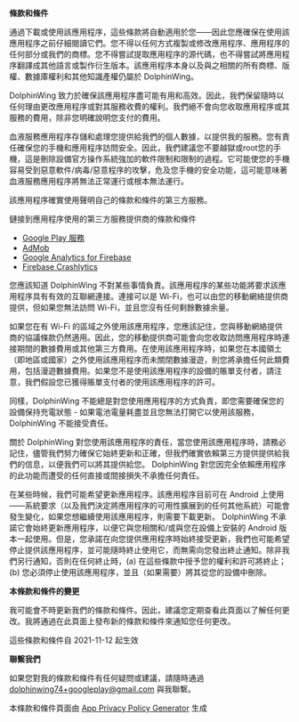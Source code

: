 **條款和條件**

通過下載或使用該應用程序，這些條款將自動適用於您——因此您應確保在使用該應用程序之前仔細閱讀它們。您不得以任何方式複製或修改應用程序、應用程序的任何部分或我們的商標。您不得嘗試提取應用程序的源代碼，也不得嘗試將應用程序翻譯成其他語言或製作衍生版本。該應用程序本身以及與之相關的所有商標、版權、數據庫權利和其他知識產權仍屬於 DolphinWing。

DolphinWing 致力於確保該應用程序盡可能有用和高效。因此，我們保留隨時以任何理由更改應用程序或對其服務收費的權利。我們絕不會向您收取應用程序或其服務的費用，除非您明確說明您支付的費用。

血液服務應用程序存儲和處理您提供給我們的個人數據，以提供我的服務。您有責任確保您的手機和應用程序訪問安全。因此，我們建議您不要越獄或root您的手機，這是刪除設備官方操作系統強加的軟件限制和限制的過程。它可能使您的手機容易受到惡意軟件/病毒/惡意程序的攻擊，危及您手機的安全功能，這可能意味著血液服務應用程序將無法正常運行或根本無法運行。

該應用程序確實使用聲明自己的條款和條件的第三方服務。

鏈接到應用程序使用的第三方服務提供商的條款和條件

* [Google Play 服務](https://policies.google.com/terms)
* [AdMob](https://developers.google.com/admob/terms)
* [Google Analytics for Firebase](https://firebase.google.com/terms/analytics)
* [Firebase Crashlytics](https://firebase.google.com/terms/crashlytics)

您應該知道 DolphinWing 不對某些事情負責。該應用程序的某些功能將要求該應用程序具有有效的互聯網連接。連接可以是 Wi-Fi，也可以由您的移動網絡提供商提供，但如果您無法訪問 Wi-Fi，並且您沒有任何剩餘數據余量。

如果您在有 Wi-Fi 的區域之外使用該應用程序，您應該記住，您與移動網絡提供商的協議條款仍然適用。因此，您的移動提供商可能會向您收取訪問應用程序時連接期間的數據費用或其他第三方費用。在使用該應用程序時，如果您在本國領土（即地區或國家）之外使用該應用程序而未關閉數據漫遊，則您將承擔任何此類費用，包括漫遊數據費用。如果您不是使用該應用程序的設備的賬單支付者，請注意，我們假設您已獲得賬單支付者的使用該應用程序的許可。

同樣，DolphinWing 不能總是對您使用應用程序的方式負責，即您需要確保您的設備保持充電狀態 - 如果電池電量耗盡並且您無法打開它以使用該服務，DolphinWing 不能接受責任。

關於 DolphinWing 對您使用該應用程序的責任，當您使用該應用程序時，請務必記住，儘管我們努力確保它始終更新和正確，但我們確實依賴第三方提供提供給我們的信息，以便我們可以將其提供給您。 DolphinWing 對您因完全依賴應用程序的此功能而遭受的任何直接或間接損失不承擔任何責任。

在某些時候，我們可能希望更新應用程序。該應用程序目前可在 Android 上使用——系統要求（以及我們決定將應用程序的可用性擴展到的任何其他系統）可能會發生變化，如果您想繼續使用該應用程序，則需要下載更新。 DolphinWing 不承諾它會始終更新應用程序，以便它與您相關和/或與您在設備上安裝的 Android 版本一起使用。但是，您承諾在向您提供應用程序時始終接受更新，我們也可能希望停止提供該應用程序，並可能隨時終止使用它，而無需向您發出終止通知。除非我們另行通知，否則在任何終止時，(a) 在這些條款中授予您的權利和許可將終止； (b) 您必須停止使用該應用程序，並且（如果需要）將其從您的設備中刪除。

**本條款和條件的變更**

我可能會不時更新我們的條款和條件。因此，建議您定期查看此頁面以了解任何更改。我將通過在此頁面上發布新的條款和條件來通知您任何更改。

這些條款和條件自 2021-11-12 起生效

**聯繫我們**

如果您對我的條款和條件有任何疑問或建議，請隨時通過 dolphinwing74+googleplay@gmail.com 與我聯繫。

本條款和條件頁面由 [App Privacy Policy Generator](https://app-privacy-policy-generator.nisrulz.com/) 生成


